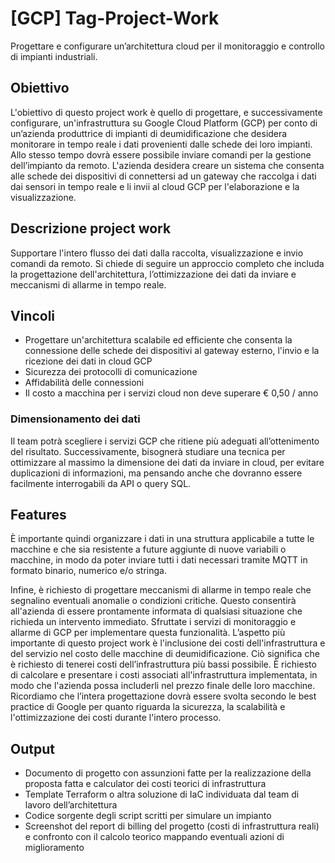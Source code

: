 # [GCP] Tag-Project-Work
Progettare e configurare un’architettura cloud per il monitoraggio e controllo di impianti industriali.

## Obiettivo
L'obiettivo di questo project work è quello di progettare, e successivamente configurare,
un'infrastruttura su Google Cloud Platform (GCP) per conto di un’azienda produttrice di
impianti di deumidificazione che desidera monitorare in tempo reale i dati provenienti dalle
schede dei loro impianti. Allo stesso tempo dovrà essere possibile inviare comandi per la
gestione dell’impianto da remoto. L'azienda desidera creare un sistema che consenta alle
schede dei dispositivi di connettersi ad un gateway che raccolga i dati dai sensori in tempo
reale e li invii al cloud GCP per l'elaborazione e la visualizzazione.

## Descrizione project work
Supportare l'intero flusso dei dati dalla raccolta, visualizzazione e invio comandi da remoto. Si chiede di seguire un approccio completo che includa la progettazione dell'architettura, l’ottimizzazione dei dati da inviare e meccanismi di allarme in tempo reale.

## Vincoli
- Progettare un'architettura scalabile ed efficiente che consenta la connessione delle schede dei dispositivi al gateway esterno, l'invio e la ricezione dei dati in cloud GCP
- Sicurezza dei protocolli di comunicazione
- Affidabilità delle connessioni
- Il costo a macchina per i servizi cloud non deve superare € 0,50 / anno

### Dimensionamento dei dati 
Il team potrà scegliere i servizi GCP che ritiene più adeguati all’ottenimento del risultato. Successivamente, bisognerà studiare una tecnica per ottimizzare al massimo la dimensione dei dati da inviare in cloud, per evitare duplicazioni di informazioni, ma pensando anche che dovranno essere facilmente interrogabili da API o query SQL.

## Features
È importante quindi organizzare i dati in una struttura applicabile a tutte le macchine e che sia resistente a future aggiunte di nuove variabili o macchine, in modo da poter inviare tutti i dati necessari tramite MQTT in formato binario, numerico e/o stringa.

Infine, è richiesto di progettare meccanismi di allarme in tempo reale che segnalino eventuali anomalie o condizioni critiche. Questo consentirà all'azienda di essere prontamente informata di qualsiasi situazione che richieda un intervento immediato. Sfruttate i servizi di monitoraggio e allarme di GCP per implementare questa funzionalità.
L’aspetto più importante di questo project work è l'inclusione dei costi dell'infrastruttura e del servizio nel costo delle macchine di deumidificazione. Ciò significa che è richiesto di tenerei costi dell’infrastruttura più bassi possibile. È richiesto di calcolare e presentare i costi associati all'infrastruttura implementata, in modo che l'azienda possa includerli nel prezzo finale delle loro macchine.
Ricordiamo che l’intera progettazione dovrà essere svolta secondo le best practice di Google per quanto riguarda la sicurezza, la scalabilità e l'ottimizzazione dei costi durante l'intero
processo.

## Output
- Documento di progetto con assunzioni fatte per la realizzazione della proposta fatta e calculator dei costi teorici di infrastruttura
- Template Terraform o altra soluzione di IaC individuata dal team di lavoro dell’architettura
- Codice sorgente degli script scritti per simulare un impianto
- Screenshot del report di billing del progetto (costi di infrastruttura reali) e confronto con il calcolo teorico mappando eventuali azioni di miglioramento


